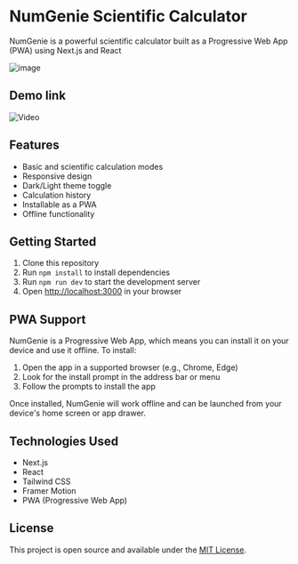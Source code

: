 # NumGenie Scientific Calculator

NumGenie is a powerful scientific calculator built as a Progressive Web App (PWA) using Next.js and React

![image](https://github.com/user-attachments/assets/c8d617ea-0d84-446e-94ca-940c339a8391)

## Demo link
![Video](https://www.youtube.com/watch?v=0766i92_cD4)


## Features

- Basic and scientific calculation modes
- Responsive design
- Dark/Light theme toggle
- Calculation history
- Installable as a PWA
- Offline functionality

## Getting Started

1. Clone this repository
2. Run `npm install` to install dependencies
3. Run `npm run dev` to start the development server
4. Open [http://localhost:3000](http://localhost:3000) in your browser

## PWA Support

NumGenie is a Progressive Web App, which means you can install it on your device and use it offline. To install:

1. Open the app in a supported browser (e.g., Chrome, Edge)
2. Look for the install prompt in the address bar or menu
3. Follow the prompts to install the app

Once installed, NumGenie will work offline and can be launched from your device's home screen or app drawer.

## Technologies Used

- Next.js
- React
- Tailwind CSS
- Framer Motion
- PWA (Progressive Web App)

## License

This project is open source and available under the [MIT License](LICENSE).

